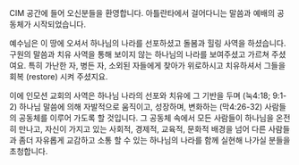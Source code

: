 CIM 공간에 들어 오신분들을 환영합니다.  아틀란타에서 걸어다니는 말씀과 예배의 공동체가 시작되었습니다.  

예수님은 이 땅에 오셔서 하나님의 나라를 선포하셨고 돌봄과 힐링 사역을 하셨습니다.  구원의 말씀과 치유 사역을 통해 보이지 않는 하나님의 나라를 보여주셨고 가르쳐 주셨여요.  특히 가난한 자, 병든 자, 소외된 자들에게 찾아가 위로하시고 치유하셔서 그들을 회복 (restore) 시켜 주셨지요.  

이에 인모션 교회의 사역은 하나님 나라의 선포와 치유에 그 기반을 두며 (눅4:18; 9:1-2) 하나님 말씀에 의해 자발적으로 움직이고, 성장하며, 변화하는 (막4:26-32) 사람들의 공동체를 이루어 가도록 할 것입니다.  그 공동체 속에서 모든 사람들이 하나님을 온전히 만나고, 자신이 가지고 있는 사회적, 경제적, 교육적, 문화적 배경을 넘어 다른 사람들과 좀더 자유롭게 교감하고 소통 할 수 있는 하나님의 나라를 함께 실현해 나가실 분들을 초청합니다.  
